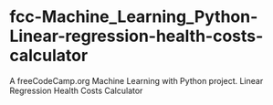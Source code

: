 # fcc-Machine_Learning_Python-Linear-regression-health-costs-calculator
A freeCodeCamp.org Machine Learning with Python project. Linear Regression Health Costs Calculator

